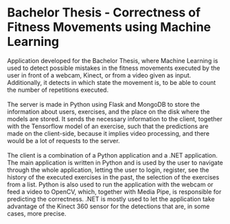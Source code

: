 # Bachelor Thesis - Correctness of Fitness Movements using Machine Learning
  Application developed for the Bachelor Thesis, where Machine Learning is used to detect possible mistakes in the fitness movements executed by the user in front of a webcam, Kinect, or from a video given as input. Additionally, it detects in which state the movement is, to be able to count the number of repetitions executed. <br /> <br />
  The server is made in Python using Flask and MongoDB to store the information about users, exercises, and the place on the disk where the models are stored. It sends the necessary information to the client, together with the Tensorflow model of an exercise, such that the predictions are made on the client-side, because it implies video processing, and there would be a lot of requests to the server. <br /> <br />
  The client is a combination of a Python application and a .NET application. The main application is written in Python and is used by the user to navigate through the whole application, letting the user to login, register, see the history of the executed exercises in the past, the selection of the exercises from a list. Python is also used to run the application with the webcam or feed a video to OpenCV, which, together with Media Pipe, is responsible for predicting the correctness. .NET is mostly used to let the application take advantage of the Kinect 360 sensor for the detections that are, in some cases, more precise.

